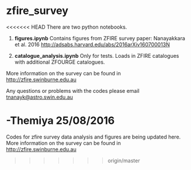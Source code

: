 # zfire_survey
<<<<<<< HEAD
There are two python notebooks. 
1. **figures.ipynb** Contains figures from ZFIRE survey paper: Nanayakkara et al. 2016
http://adsabs.harvard.edu/abs/2016arXiv160700013N
 
2. **catalogue_analysis.ipynb** Only for tests. Loads in ZFIRE catalogues with additional ZFOURGE catalogues. 


More information on the survey can be found in http://zfire.swinburne.edu.au

Any questions or problems with the codes please email tnanayk@astro.swin.edu.au

-Themiya 25/08/2016
=======
Codes for zfire survey data analysis and figures are being updated here. 
More information on the survey can be found in http://zfire.swinburne.edu.au

>>>>>>> origin/master
